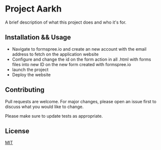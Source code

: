 # Project Aarkh 

A brief description of what this project does and who it's for.

## Installation && Usage
 
- Navigate to formspree.io and create an new account with the email address to fetch on the application website
- Configure and change the id on the form action in all .html with forms files into new ID on the new form created with formspree.io
- launch the project
- Deploy the website 

## Contributing

Pull requests are welcome. For major changes, please open an issue first to discuss what you would like to change.

Please make sure to update tests as appropriate.



## License

[MIT](https://choosealicense.com/licenses/mit/)